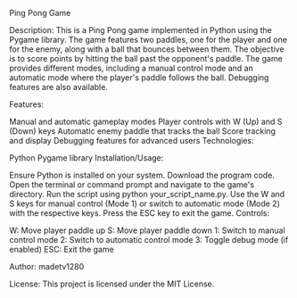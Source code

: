 Ping Pong Game

Description:
This is a Ping Pong game implemented in Python using the Pygame library. The game features two paddles, one for the player and one for the enemy, along with a ball that bounces between them. The objective is to score points by hitting the ball past the opponent's paddle. The game provides different modes, including a manual control mode and an automatic mode where the player's paddle follows the ball. Debugging features are also available.

Features:

Manual and automatic gameplay modes
Player controls with W (Up) and S (Down) keys
Automatic enemy paddle that tracks the ball
Score tracking and display
Debugging features for advanced users
Technologies:

Python
Pygame library
Installation/Usage:

Ensure Python is installed on your system.
Download the program code.
Open the terminal or command prompt and navigate to the game's directory.
Run the script using python your_script_name.py.
Use the W and S keys for manual control (Mode 1) or switch to automatic mode (Mode 2) with the respective keys.
Press the ESC key to exit the game.
Controls:

W: Move player paddle up
S: Move player paddle down
1: Switch to manual control mode
2: Switch to automatic control mode
3: Toggle debug mode (if enabled)
ESC: Exit the game

Author:
madetv1280

License:
 This project is licensed under the MIT License.
